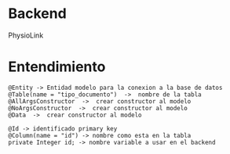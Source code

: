 # Backend

PhysioLink


# Entendimiento

    @Entity -> Entidad modelo para la conexion a la base de datos
    @Table(name = "tipo_documento")  ->  nombre de la tabla
    @AllArgsConstructor  ->  crear constructor al modelo
    @NoArgsConstructor  ->  crear constructor al modelo
    @Data  ->  crear constructor al modelo

    @Id -> identificado primary key
    @Column(name = "id") -> nombre como esta en la tabla
    private Integer id; -> nombre variable a usar en el backend